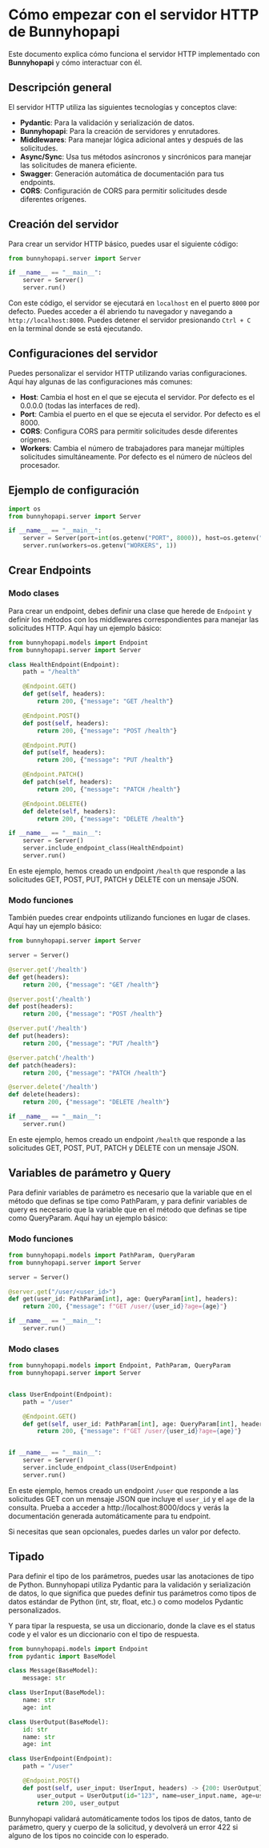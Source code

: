 # Cómo empezar con el servidor HTTP de Bunnyhopapi

Este documento explica cómo funciona el servidor HTTP implementado con **Bunnyhopapi** y cómo interactuar con él.

## Descripción general

El servidor HTTP utiliza las siguientes tecnologías y conceptos clave:

- **Pydantic**: Para la validación y serialización de datos.
- **Bunnyhopapi**: Para la creación de servidores y enrutadores.
- **Middlewares**: Para manejar lógica adicional antes y después de las solicitudes.
- **Async/Sync**: Usa tus métodos asíncronos y sincrónicos para manejar las solicitudes de manera eficiente.
- **Swagger**: Generación automática de documentación para tus endpoints.
- **CORS**: Configuración de CORS para permitir solicitudes desde diferentes orígenes.

## Creación del servidor

Para crear un servidor HTTP básico, puedes usar el siguiente código:

```python
from bunnyhopapi.server import Server

if __name__ == "__main__":
    server = Server()
    server.run()
```

Con este código, el servidor se ejecutará en `localhost` en el puerto `8000` por defecto. Puedes acceder a él abriendo tu navegador y navegando a `http://localhost:8000`.
Puedes detener el servidor presionando `Ctrl + C` en la terminal donde se está ejecutando.

## Configuraciones del servidor
Puedes personalizar el servidor HTTP utilizando varias configuraciones. Aquí hay algunas de las configuraciones más comunes:
- **Host**: Cambia el host en el que se ejecuta el servidor. Por defecto es el 0.0.0.0 (todas las interfaces de red).
- **Port**: Cambia el puerto en el que se ejecuta el servidor. Por defecto es el 8000.
- **CORS**: Configura CORS para permitir solicitudes desde diferentes orígenes.
- **Workers**: Cambia el número de trabajadores para manejar múltiples solicitudes simultáneamente. Por defecto es el número de núcleos del procesador.

## Ejemplo de configuración
```python
import os
from bunnyhopapi.server import Server

if __name__ == "__main__":
    server = Server(port=int(os.getenv("PORT", 8000)), host=os.getenv("HOST", "0.0.0.0"), cors=bool(os.getenv("CORS", False)))
    server.run(workers=os.getenv("WORKERS", 1))
```

## Crear Endpoints
### Modo clases
Para crear un endpoint, debes definir una clase que herede de `Endpoint` y definir los métodos con los middlewares correspondientes para manejar las solicitudes HTTP. Aquí hay un ejemplo básico:

```python
from bunnyhopapi.models import Endpoint
from bunnyhopapi.server import Server

class HealthEndpoint(Endpoint):
    path = "/health"

    @Endpoint.GET()
    def get(self, headers):
        return 200, {"message": "GET /health"}

    @Endpoint.POST()
    def post(self, headers):
        return 200, {"message": "POST /health"}

    @Endpoint.PUT()
    def put(self, headers):
        return 200, {"message": "PUT /health"}

    @Endpoint.PATCH()
    def patch(self, headers):
        return 200, {"message": "PATCH /health"}

    @Endpoint.DELETE()
    def delete(self, headers):
        return 200, {"message": "DELETE /health"}

if __name__ == "__main__":
    server = Server()
    server.include_endpoint_class(HealthEndpoint)
    server.run()
```
En este ejemplo, hemos creado un endpoint `/health` que responde a las solicitudes GET, POST, PUT, PATCH y DELETE con un mensaje JSON.

### Modo funciones

También puedes crear endpoints utilizando funciones en lugar de clases. Aquí hay un ejemplo básico:

```python
from bunnyhopapi.server import Server

server = Server()

@server.get('/health')
def get(headers):
    return 200, {"message": "GET /health"}

@server.post('/health')
def post(headers):
    return 200, {"message": "POST /health"}

@server.put('/health')
def put(headers):
    return 200, {"message": "PUT /health"}

@server.patch('/health')
def patch(headers):
    return 200, {"message": "PATCH /health"}

@server.delete('/health')
def delete(headers):
    return 200, {"message": "DELETE /health"}

if __name__ == "__main__":
    server.run()
```
En este ejemplo, hemos creado un endpoint `/health` que responde a las solicitudes GET, POST, PUT, PATCH y DELETE con un mensaje JSON.

## Variables de parámetro y Query

Para definir variables de parámetro es necesario que la variable que en el método que definas se tipe como PathParam, y para definir variables de query es necesario que la variable que en el método que definas se tipe como QueryParam. Aquí hay un ejemplo básico:

### Modo funciones
```python
from bunnyhopapi.models import PathParam, QueryParam
from bunnyhopapi.server import Server

server = Server()

@server.get("/user/<user_id>")
def get(user_id: PathParam[int], age: QueryParam[int], headers):
    return 200, {"message": f"GET /user/{user_id}?age={age}"}

if __name__ == "__main__":
    server.run()
```

### Modo clases
```python
from bunnyhopapi.models import Endpoint, PathParam, QueryParam
from bunnyhopapi.server import Server


class UserEndpoint(Endpoint):
    path = "/user"

    @Endpoint.GET()
    def get(self, user_id: PathParam[int], age: QueryParam[int], headers):
        return 200, {"message": f"GET /user/{user_id}?age={age}"}


if __name__ == "__main__":
    server = Server()
    server.include_endpoint_class(UserEndpoint)
    server.run()
```

En este ejemplo, hemos creado un endpoint `/user` que responde a las solicitudes GET con un mensaje JSON que incluye el `user_id` y el `age` de la consulta.
Prueba a acceder a http://localhost:8000/docs y verás la documentación generada automáticamente para tu endpoint.

Si necesitas que sean opcionales, puedes darles un valor por defecto.


## Tipado 
Para definir el tipo de los parámetros, puedes usar las anotaciones de tipo de Python. Bunnyhopapi utiliza Pydantic para la validación y serialización de datos, lo que significa que puedes definir tus parámetros como tipos de datos estándar de Python (int, str, float, etc.) o como modelos Pydantic personalizados.

Y para tipar la respuesta, se usa un diccionario, donde la clave es el status code y el valor es un diccionario con el tipo de respuesta.

```python
from bunnyhopapi.models import Endpoint
from pydantic import BaseModel

class Message(BaseModel):
    message: str

class UserInput(BaseModel):
    name: str
    age: int

class UserOutput(BaseModel):
    id: str
    name: str
    age: int

class UserEndpoint(Endpoint):
    path = "/user"

    @Endpoint.POST()
    def post(self, user_input: UserInput, headers) -> {200: UserOutput}:
        user_output = UserOutput(id="123", name=user_input.name, age=user_input.age)
        return 200, user_output
```

Bunnyhopapi validará automáticamente todos los tipos de datos, tanto de parámetro, query y cuerpo de la solicitud, y devolverá un error 422 si alguno de los tipos no coincide con lo esperado.

